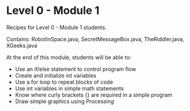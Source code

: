# Level 0 - Module 1

Recipes for Level 0 - Module 1 students.

Contains: RobotInSpace.java, SecretMessageBox.java, TheRiddler.java, XGeeks.java

At the end of this module, students will be able to:
  * Use an if/else statement to control program flow
  * Create and initialize int variables
  * Use a for loop to repeat blocks of code
  * Use int variables in simple math statements
  * Know where curly brackets {} are required in a simple program
  * Draw simple graphics using Processing
